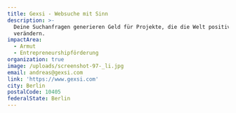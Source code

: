 ```yaml
---
title: Gexsi - Websuche mit Sinn
description: >-
  Deine Suchanfragen generieren Geld für Projekte, die die Welt positiv
  verändern.
impactArea:
  - Armut
  - Entrepreneurshipförderung
organization: true
image: /uploads/screenshot-97-_li.jpg
email: andreas@gexsi.com
link: 'https://www.gexsi.com'
city: Berlin
postalCode: 10405
federalState: Berlin
---
```


